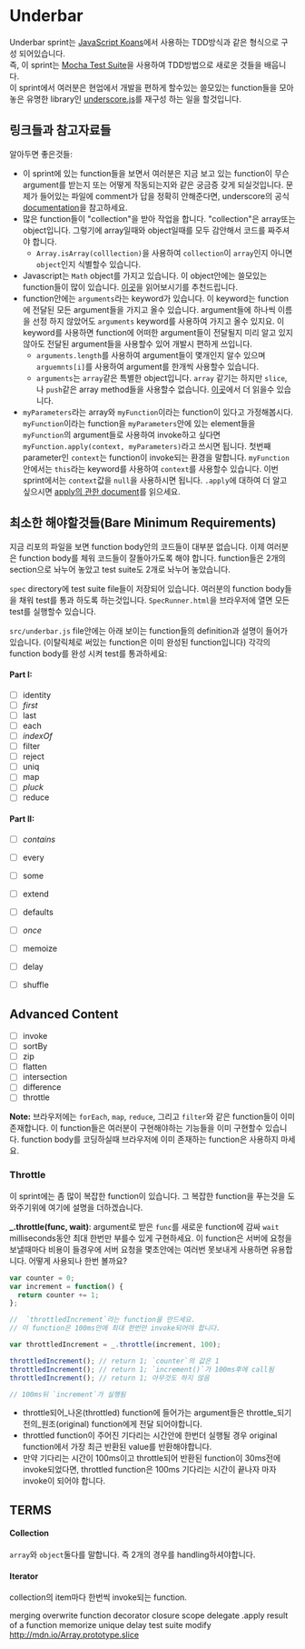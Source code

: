 # Underbar

Underbar sprint는 [JavaScript Koans](https://github.com/mrdavidlaing/javascript-koans)에서 사용하는 TDD방식과 같은 형식으로 구성 되어있습니다.  
즉, 이 sprint는 [Mocha Test Suite](http://visionmedia.github.io/mocha)을 사용하여 TDD방법으로 새로운 것들을 배웁니다.  
이 sprint에서 여러분은 현업에서 개발을 편하게 할수있는 쓸모있는 function들을 모아놓은 유명한 library인 [underscore.js](http://underscorejs.org/)를 재구성 하는 일을 할것입니다.

## 링크들과 참고자료들

알아두면 좋은것들:

- 이 sprint에 있는 function들을 보면서 여러분은 지금 보고 있는 function이 무슨 argument를 받는지 또는 어떻게 작동되는지와 같은 궁금증 갖게 되실것입니다. 문제가 들어있는 파일에 comment가 답을 정확히 안해준다면, underscore의 공식 [documentation](http://underscorejs.org/docs/underscore.html)을 참고하세요. 
- 많은 function들이 "collection"을 받아 작업을 합니다. "collection"은 array또는 object입니다. 그렇기에 array일때와 object일때를 모두 감안해서 코드를 짜주셔야 합니다.
    - `Array.isArray(colllection)`을 사용하여 `collection`이 `array`인지 아니면 `object`인지 식별할수 있습니다.
- Javascript는 `Math` object를 가지고 있습니다. 이 object안에는 쓸모있는 function들이 많이 있습니다. [이곳](https://developer.mozilla.org/en-US/docs/JavaScript/Reference/Global_Objects/Math)을 읽어보시기를 추천드립니다.   
- function안에는 `arguments`라는 keyword가 있습니다. 이 keyword는 function에 전달된 모든 argument들을 가지고 올수 있습니다. argument들에 하나씩 이름을 선정 하지 않았어도 `arguments` keyword를 사용하여 가지고 올수 있지요. 이 keyword를 사용하면 function에 어떠한 argument들이 전달될지 미리 알고 있지 않아도 전달된 argument들을 사용할수 있어 개발시 편하게 쓰입니다. 
    - `arguments.length`를 사용하여 argument들이 몇개인지 알수 있으며 `arguemnts[i]`를 사용하여 argument를 한개씩 사용할수 있습니다.
    - `arguments`는 `array`같은 특별한 object입니다. `array` 같기는 하지만  `slice`, 나 `push`같은 array method들을 사용할수 없습니다. [이곳](http://www.sitepoint.com/arguments-a-javascript-oddity/)에서 더 읽을수 있습니다.
- `myParameters`라는 array와 `myFunction`이라는 function이 있다고 가정해봅시다.
`myFunction`이라는 function을 `myParameters`안에 있는 element들을 `myFunction`의 argument들로 사용하여 invoke하고 싶다면 `myFunction.apply(context, myParameters)`라고 쓰시면 됩니다.
첫번째 parameter인 `context`는 function이 invoke되는 환경을 말합니다.
`myFunction`안에서는 `this`라는 keyword를 사용하여 `context`를 사용할수 있습니다.
이번 sprint에서는 `context`값을 `null`을 사용하시면 됩니다.
`.apply`에 대하여 더 알고 싶으시면 [apply의 관한 document](https://developer.mozilla.org/en-US/docs/JavaScript/Reference/Global_Objects/Function/apply)를 읽으세요.

## 최소한 해야할것들(Bare Minimum Requirements)

지금 리포의 파일을 보면 function body안의 코드들이 대부분 없습니다.
이제 여러분은 function body를 체워 코드들이 잘돌아가도록 해야 합니다.
function들은 2개의 section으로 놔누어 놓았고 test suite도 2개로 놔누어 놓았습니다.

`spec` directory에 test suite file들이 저장되어 있습니다.
여러분의 function body들을 채워 test를 통과 하도록 하는것입니다.
`SpecRunner.html`을 브라우저에 열면 모든 test를 실행할수 있습니다.

`src/underbar.js` file안에는 아래 보이는 function들의 definition과 설명이 들어가 있습니다. (이탈릭체로 써있는 function은 이미 완성된 function입니다)
각각의 function body를 완성 시켜 test를 통과하세요:


#### Part I:
- [ ] identity
- [ ] *first*
- [ ] last
- [ ] each
- [ ] *indexOf*
- [ ] filter
- [ ] reject
- [ ] uniq
- [ ] map
- [ ] *pluck*
- [ ] reduce

#### Part II:
- [ ] *contains*
- [ ] every
- [ ] some
- [ ] extend
- [ ] defaults
- [ ] *once*
- [ ] memoize
- [ ] delay
- [ ] shuffle


## Advanced Content

- [ ] invoke
- [ ] sortBy
- [ ] zip
- [ ] flatten
- [ ] intersection
- [ ] difference
- [ ] throttle

**Note:** 브라우저에는 `forEach`, `map`, `reduce`, 그리고 `filter`와 같은 function들이 이미 존재합니다. 이 function들은 여러분이 구현해야하는 기능들을 이미 구현할수 있습니다. function body를 코딩하실때 브라우저에 이미 존재하는 function은 사용하지 마세요.


### Throttle

이 sprint에는 좀 많이 복잡한 function이 있습니다. 그 복잡한 function을 푸는것을 도와주기위에 여기에 설명을 더하겠습니다.   

**_.throttle(func, wait)**: argument로 받은 `func`를 새로운 function에 감싸 `wait` milliseconds동안 최대 한번만 부를수 있게 구현하세요.
이 function은 서버에 요청을 보낼때마다 비용이 들경우에 서버 요청을 몇초안에는 여러번 못보내게 사용하면 유용합니다.
어떻게 사용되나 한번 볼까요?

```javascript
var counter = 0;
var increment = function() {
  return counter += 1;
};

//  `throttledIncrement`라는 function을 만드세요. 
// 이 function은 100ms안에 최대 한번만 invoke되어야 합니다.

var throttledIncrement = _.throttle(increment, 100);

throttledIncrement(); // return 1; `counter`의 값은 1
throttledIncrement(); // return 1; `increment()`가 100ms후에 call됨
throttledIncrement(); // return 1; 아무것도 하지 않음

// 100ms뒤 `increment`가 실행됨
```

- throttle되어\_나온(throttled) function에 들어가는 argument들은 throttle\_되기전의\_원조(original) function에게 전달 되어야합니다. 
- throttled function이 주어진 기다리는 시간안에 한번더 실행될 경우 original function에서 가장 최근 반환된 value를 반환해야합니다.
- 만약 기다리는 시간이 100ms이고 throttle되어 반환된 function이 30ms전에 invoke되었다면, throttled function은 100ms 기다리는 시간이 끝나자 마자 invoke이 되어야 합니다.




## TERMS
#### Collection 
`array`와 `object`둘다를 말합니다. 즉 2개의 경우를 handling하셔야합니다.

#### Iterator
collection의 item마다 한번씩 invoke되는 function. 

merging
overwrite
function decorator
closure scope
delegate
.apply
result of a function
memorize
unique
delay
test suite
modify
http://mdn.io/Array.prototype.slice








